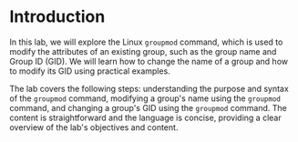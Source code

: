 # Introduction

In this lab, we will explore the Linux `groupmod` command, which is used to modify the attributes of an existing group, such as the group name and Group ID (GID). We will learn how to change the name of a group and how to modify its GID using practical examples.

The lab covers the following steps: understanding the purpose and syntax of the `groupmod` command, modifying a group's name using the `groupmod` command, and changing a group's GID using the `groupmod` command. The content is straightforward and the language is concise, providing a clear overview of the lab's objectives and content.
